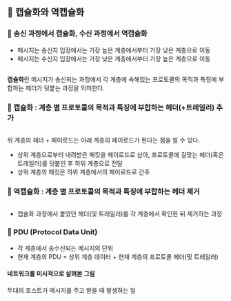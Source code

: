 <h2 id="📌-캡슐화와-역캡슐화">📌 캡슐화와 역캡슐화</h2>
<h3 id="🍡-송신-과정에서-캡슐화-수신-과정에서-역캡슐화">🍡 송신 과정에서 캡슐화, 수신 과정에서 역캡슐화</h3>
<ul>
<li>메시지는 송신지 입장에서는 가장 높은 계층에서부터 가장 낮은 계층으로 이동</li>
<li>메시지는 수신지 입장에서는 가장 낮은 계층에서부터 가장 높은 계층으로 이동</li>
</ul>
<p><img alt="" src="https://velog.velcdn.com/images/eunyoung224/post/b9f4e1c2-e617-4052-a4e0-9a7f61976c00/image.png" /></p>
<p><strong>캡슐화</strong>란 메시지가 송신되는 과정에서 각 계층에 속해있는 프로토콜의 목적과 특징에 부합하는 헤더가 덧붙는 과정을 의미한다.</p>
<h3 id="🍡-캡슐화--계층-별-프로토콜의-목적과-특징에-부합하는-헤더트레일러-추가">🍡 캡슐화 : 계층 별 프로토콜의 목적과 특징에 부합하는 헤더(+트레일러) 추가</h3>
<p><img alt="" src="https://velog.velcdn.com/images/eunyoung224/post/fa5990c2-5576-401f-a7d1-b938696df2b7/image.png" /></p>
<p>위 계층의 헤더 + 페이로드는 아래 계층의 페이로드가 된다는 점을 알 수 있다.</p>
<ul>
<li>상위 계층으로부터 내려받은 패킷을 페이로드로 삼아, 프로토콜에 걸맞는 헤더(혹은 트레일러)를 덧붙인 후 하위 계층으로 전달</li>
<li>상위 계층의 패킷은 하위 계층에서의 페이로드로 간주
<img alt="" src="https://velog.velcdn.com/images/eunyoung224/post/5e870079-dd51-4740-b2b2-29a2dcb73108/image.png" /></li>
</ul>
<h3 id="🍡-역캡슐화--계층-별-프로토콜의-목적과-특징에-부합하는-헤더-제거">🍡 역캡슐화 : 계층 별 프로토콜의 목적과 특징에 부합하는 헤더 제거</h3>
<p><img alt="" src="https://velog.velcdn.com/images/eunyoung224/post/c79b7c10-8d3e-482f-b6b1-8130b236f9d2/image.png" /></p>
<ul>
<li>캡슐화 과정에서 붙였던 헤더(및 트레일러)를 각 계층에서 확인한 뒤 제거하는 과정</li>
</ul>
<h3 id="🍡-pdu-protocol-data-unit">🍡 PDU (Protocol Data Unit)</h3>
<ul>
<li>각 계층에서 송수신되는 메시지의 단위</li>
<li>현재 계층의 PDU = 상위 계층 데이터 + 현재 계층의 프로토콜 헤더(및 트레일러)
<img alt="" src="https://velog.velcdn.com/images/eunyoung224/post/70c766a2-cc33-470d-b9fa-ffac77a4bb64/image.png" /></li>
</ul>
<h4 id="네트워크를-미시적으로-살펴본-그림">네트워크를 미시적으로 살펴본 그림</h4>
<p>두대의 호스트가 메시지를 주고 받을 때 발생하는 일
<img alt="" src="https://velog.velcdn.com/images/eunyoung224/post/25053b44-2bb2-4151-a9c5-2a4d1432a58f/image.png" /></p>